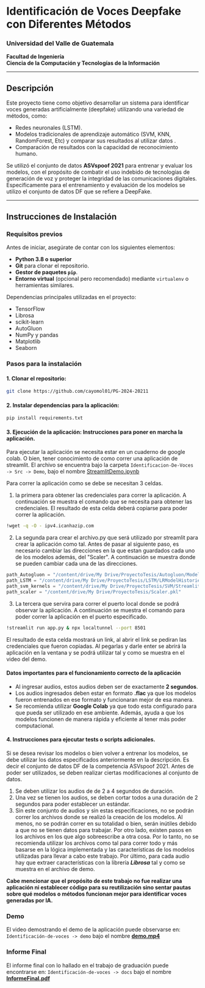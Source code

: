 # Identificación de Voces Deepfake con Diferentes Métodos

### Universidad del Valle de Guatemala  
**Facultad de Ingeniería**  
**Ciencia de la Computación y Tecnologías de la Información**  

---

## Descripción  
Este proyecto tiene como objetivo desarrollar un sistema para identificar voces generadas artificialmente (deepfake) utilizando una variedad de métodos, como:  
- Redes neuronales (LSTM).  
- Modelos tradicionales de aprendizaje automático (SVM, KNN, RandomForest, Etc) y comparar sus resultados al utilizar datos .  
- Comparación de resultados con la capacidad de reconocimiento humano.  

Se utilizó el conjunto de datos **ASVspoof 2021** para entrenar y evaluar los modelos, con el propósito de combatir el uso indebido de tecnologías de generación de voz y proteger la integridad de las comunicaciones digitales. Especificamente para el entrenamiento y evaluación de los modelos se utilizo el conjunto de datos DF que se refiere a DeepFake. 

---

## Instrucciones de Instalación  

### **Requisitos previos**  
Antes de iniciar, asegúrate de contar con los siguientes elementos:  
- **Python 3.8 o superior**  
- **Git** para clonar el repositorio.  
- **Gestor de paquetes `pip`**.  
- **Entorno virtual** (opcional pero recomendado) mediante `virtualenv` o herramientas similares.  

Dependencias principales utilizadas en el proyecto:  
- TensorFlow  
- Librosa
- scikit-learn  
- AutoGluon  
- NumPy y pandas  
- Matplotlib
- Seaborn  

### **Pasos para la instalación**  

#### 1. **Clonar el repositorio**:  
   ```bash
   git clone https://github.com/cayomol01/PG-2024-20211
   ```
#### 2. **Instalar dependencias para la aplicación**:  
```bash
pip install requirements.txt
```
#### 3. **Ejecución de la aplicación: Instrucciones para poner en marcha la aplicación.**

Para ejecutar la aplicación se necesita estar en un cuaderno de google colab. O bien, tener conocimiento de como correr una aplicación de streamlit. El archivo se encuentra bajo la carpeta `Identificacion-De-Voces -> Src -> Demo`,  bajo el nombre [StreamlitDemo.ipynb](Identificacion-De-Voces/src/Demo/StreamlitDemo.ipynb)

Para correr la aplicación como se debe se necesitan 3 celdas.

1. la primera para obtener las credenciales para correr la aplicación. A continuación se muestra el comando que se necesita para obtener las credenciales. El resultado de esta celda deberá copiarse para poder correr la aplicación. 

```bash
!wget -q -O - ipv4.icanhazip.com
```

2. La segunda para crear el archivo.py que será utilizado por streamlit para crear la aplicación como tal. Antes de pasar al siguiente paso, es necesario cambiar las direcciones en la que estan guardados cada uno de los modelos además, del "Scaler". A continuación se muestra donde se pueden cambiar cada una de las direcciones.

````python
path_Autogluon = "/content/drive/My Drive/ProyectoTesis/Autogluon/Modelos2"
path_LSTM = "/content/drive/My Drive/ProyectoTesis/LSTM/LRModelHistories.pkl"
path_svm_kernels = "/content/drive/My Drive/ProyectoTesis/SVM/Streamlit/"
path_scaler = "/content/drive/My Drive/ProyectoTesis/Scaler.pkl"
````

3. La tercera que servira para correr el puerto local donde se podrá observar la aplicación. A continuación se muestra el comando para poder correr la aplicación en el puerto especificado. 
````bash
!streamlit run app.py & npx localtunnel --port 8501
````
El resultado de esta celda mostrará un link, al abrir el link se pediran las credenciales que fueron copiadas. Al pegarlas y darle enter se abrirá la aplicación en la ventana y se podrá utilizar tal y como se muestra en el video del demo. 

#### **Datos importantes para el funcionamiento correcto de la aplicación**
- Al ingresar audios, estos audios deben ser de exactamente **2 segundos**.
- Los audios ingresados deben estar en formato **.flac** ya que los modelos fueron entrenados en ese formato y funcionaran mejor de esa manera. 
- Se recomienda utilizar **Google Colab** ya que todo esta configurado para que pueda ser utilizado en ese ambiente. Además, ayuda a que los modelos funcionen de manera rápida y eficiente al tener más poder computacional.

#### 4. **Instrucciones para ejecutar tests o scripts adicionales.**

Si se desea revisar los modelos o bien volver a entrenar los modelos, se debe utilizar los datos especificados anteriormente en la descripción. Es decir el conjunto de datos DF de la competencia ASVspoof 2021. Antes de poder ser utilizados, se deben realizar ciertas modificaciones al conjunto de datos. 

1. Se deben utilizar los audios de de 2 a 4 segundos de duración. 
2. Una vez se tienen los audios, se deben cortar todos a una duración de 2 segundos para poder establecer un estándar.
3. Sin este conjunto de audios y sin estas especificaciones, no se podrán correr los archivos donde se realizó la creación de los modelos. Al menos, no se podrán correr en su totalidad o bien, serán inútiles debido a que no se tienen datos para trabajar. Por otro lado, existen pasos en los archivos en los que algo sobreescribe a otra cosa. Por lo tanto, no se recomienda utilizar los archivos como tal para correr todo y más basarse en la lógica implementada y las características de los modelos utilizadas para llevar a cabo este trabajo. Por último, para cada audio hay que extraer características con la librería ***Librosa*** tal y como se muestra en el archivo de demo.

**Cabe mencionar que el propósito de este trabajo no fue realizar una aplicación ni establecer código para su reutilización sino sentar pautas sobre qué modelos o métodos funcionan mejor para identificar voces generadas por IA.**

### **Demo**
El video demostrando el demo de la aplicación puede observarse en:
 `Identificación-de-voces -> demo` bajo el nombre **[demo.mp4](Identificacion-De-Voces/demo/demo.mp4)**

### **Informe Final**
El informe final con lo hallado en el trabajo de graduación puede encontrarse en: `Identificación-de-voces -> docs` bajo el nombre **[InformeFinal.pdf](Identificacion-De-Voces/docs/InformeFinal.pdf)**

